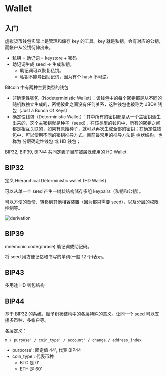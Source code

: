 # Wallet

## 入门

虚拟货币钱包实际上是管理和储存 key 的工具。key 就是私钥，会有对应的公钥, 而帐户从公钥衍伸出来。

+ 私钥 = 助记词 = keystore + 密码
+ 助记词生成 seed -> 生成私钥。
    * 助记词可以恢复私钥。
    * 私钥不能导出助记词，因为有个 hash 不可逆。

Bitcoin 中有两种主要类型的钱包

+ 非确定性钱包（Nodeterministic Wallet）：该钱包中的每个密钥都是从不同的随机数独立生成的，密钥彼此之间没有任何关系，这种钱包也被称为 JBOK 钱包（Just a Bunch Of Keys）
+ 确定性钱包（Deterministic Wallet）：其中所有的密钥都是从一个主密钥派生出来的，这个主密钥就是种子（seed），在该类型的钱包中，所有的密钥之间都是相互关联的，如果有原始种子，就可以再次生成全部的密钥；在确定性钱包中，可以使用不同的密钥推导方式。目前最常用的推导方法是 树状结构，也称为 分层确定性钱包 或 HD 钱包；


BIP32, BIP39, BIP44 共同定義了目前被廣泛使用的 HD Wallet

## BIP32
定义 Hierarchical Deterministic wallet (HD Wallet).

可以从单一个 seed 产生一树状结构储存多组 keypairs（私钥和公钥）。

可以方便的备份、转移到其他相容装置（因为都只需要 seed），以及分层的权限控制等。

![derivation](/img/derivation.png)

## BIP39
mnemonic code(phrase) 助记词或助记码。

将 seed 用方便记忆和书写的单词(一般 12 个)表示。


## BIP43
多用途 HD 钱包结构


## BIP44
基于 BIP32 的系统，赋予树状结构中的各层特殊的意义。让同一个 seed 可以支援多币种、多帐户等。

各层定义：
```
m / purpose' / coin_type' / account' / change / address_index
```

+ purporse': 固定值 44', 代表 BIP44
+ coin_type': 代表币种
    * BTC 是 0'
    * ETH 是 60'
